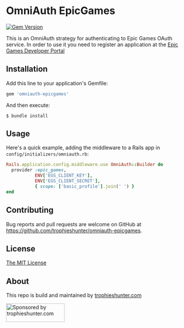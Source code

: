 # OmniAuth EpicGames

[![Gem Version](https://badge.fury.io/rb/omniauth-epicgames.svg)](https://badge.fury.io/rb/omniauth-epicgames)

This is an OmniAuth strategy for authenticating to Epic Games OAuth
service. In order to use it you need to register an application at the
[Epic Games Developer Portal](https://dev.epicgames.com)


## Installation

Add this line to your application's Gemfile:

```ruby
gem 'omniauth-epicgames'
```

And then execute:

```
$ bundle install
```

## Usage

Here's a quick example, adding the middleware to a Rails app in `config/initializers/omniauth.rb`:

```ruby
Rails.application.config.middleware.use OmniAuth::Builder do
  provider :epic_games,
           ENV['EGS_CLIENT_KEY'],
           ENV['EGS_CLIENT_SECRET'],
           { scope: ['basic_profile'].join(' ') }
end
```

## Contributing

Bug reports and pull requests are welcome on GitHub at https://github.com/trophieshunter/omniauth-epicgames.

## License

[The MIT License](http://opensource.org/licenses/MIT)

## About

This repo is build and maintained by <a href="https://trophieshunter.com/">trophieshunter.com</a>

<a href="https://trophieshunter.com/">
  <img src="https://cdn.trophieshunter.com/logo-dark.webp" alt="Sponsored by trophieshunter.com" width="160" height="51">
</a>

